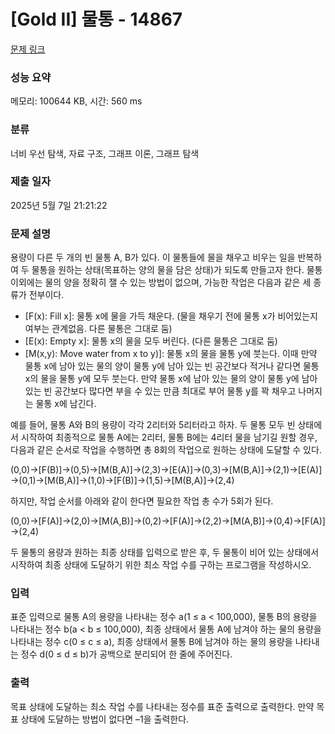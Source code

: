 # [Gold II] 물통 - 14867 

[문제 링크](https://www.acmicpc.net/problem/14867) 

### 성능 요약

메모리: 100644 KB, 시간: 560 ms

### 분류

너비 우선 탐색, 자료 구조, 그래프 이론, 그래프 탐색

### 제출 일자

2025년 5월 7일 21:21:22

### 문제 설명

<p>용량이 다른 두 개의 빈 물통 A, B가 있다. 이 물통들에 물을 채우고 비우는 일을 반복하여 두 물통을 원하는 상태(목표하는 양의 물을 담은 상태)가 되도록 만들고자 한다. 물통 이외에는 물의 양을 정확히 잴 수 있는 방법이 없으며, 가능한 작업은 다음과 같은 세 종류가 전부이다.</p>

<ul>
	<li>[F(x): Fill x]: 물통 x에 물을 가득 채운다. (물을 채우기 전에 물통 x가 비어있는지 여부는 관계없음. 다른 물통은 그대로 둠)</li>
	<li>[E(x): Empty x]: 물통 x의 물을 모두 버린다. (다른 물통은 그대로 둠)</li>
	<li>[M(x,y): Move water from x to y)]: 물통 x의 물을 물통 y에 붓는다. 이때 만약 물통 x에 남아 있는 물의 양이 물통 y에 남아 있는 빈 공간보다 적거나 같다면 물통 x의 물을 물통 y에 모두 붓는다. 만약 물통 x에 남아 있는 물의 양이 물통 y에 남아 있는 빈 공간보다 많다면 부을 수 있는 만큼 최대로 부어 물통 y를 꽉 채우고 나머지는 물통 x에 남긴다.</li>
</ul>

<p>예를 들어, 물통 A와 B의 용량이 각각 2리터와 5리터라고 하자. 두 물통 모두 빈 상태에서 시작하여 최종적으로 물통 A에는 2리터, 물통 B에는 4리터 물을 남기길 원할 경우, 다음과 같은 순서로 작업을 수행하면 총 8회의 작업으로 원하는 상태에 도달할 수 있다.</p>

<p>(0,0)→[F(B)]→(0,5)→[M(B,A)]→(2,3)→[E(A)]→(0,3)→[M(B,A)]→(2,1)→[E(A)]→(0,1)→[M(B,A)]→(1,0)→[F(B)]→(1,5)→[M(B,A)]→(2,4)</p>

<p>하지만, 작업 순서를 아래와 같이 한다면 필요한 작업 총 수가 5회가 된다.</p>

<p>(0,0)→[F(A)]→(2,0)→[M(A,B)]→(0,2)→[F(A)]→(2,2)→[M(A,B)]→(0,4)→[F(A)]→(2,4)</p>

<p>두 물통의 용량과 원하는 최종 상태를 입력으로 받은 후, 두 물통이 비어 있는 상태에서 시작하여 최종 상태에 도달하기 위한 최소 작업 수를 구하는 프로그램을 작성하시오.</p>

### 입력 

 <p>표준 입력으로 물통 A의 용량을 나타내는 정수 a(1 ≤ a < 100,000), 물통 B의 용량을 나타내는 정수 b(a < b ≤ 100,000), 최종 상태에서 물통 A에 남겨야 하는 물의 용량을 나타내는 정수 c(0 ≤ c ≤ a), 최종 상태에서 물통 B에 남겨야 하는 물의 용량을 나타내는 정수 d(0 ≤ d ≤ b)가 공백으로 분리되어 한 줄에 주어진다.</p>

### 출력 

 <p>목표 상태에 도달하는 최소 작업 수를 나타내는 정수를 표준 출력으로 출력한다. 만약 목표 상태에 도달하는 방법이 없다면 –1을 출력한다.</p>

